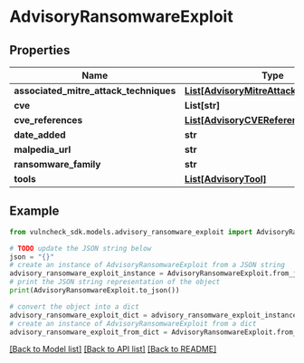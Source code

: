 # AdvisoryRansomwareExploit


## Properties

Name | Type | Description | Notes
------------ | ------------- | ------------- | -------------
**associated_mitre_attack_techniques** | [**List[AdvisoryMitreAttackTechWithRefs]**](AdvisoryMitreAttackTechWithRefs.md) |  | [optional] 
**cve** | **List[str]** |  | [optional] 
**cve_references** | [**List[AdvisoryCVEReference]**](AdvisoryCVEReference.md) |  | [optional] 
**date_added** | **str** |  | [optional] 
**malpedia_url** | **str** |  | [optional] 
**ransomware_family** | **str** |  | [optional] 
**tools** | [**List[AdvisoryTool]**](AdvisoryTool.md) |  | [optional] 

## Example

```python
from vulncheck_sdk.models.advisory_ransomware_exploit import AdvisoryRansomwareExploit

# TODO update the JSON string below
json = "{}"
# create an instance of AdvisoryRansomwareExploit from a JSON string
advisory_ransomware_exploit_instance = AdvisoryRansomwareExploit.from_json(json)
# print the JSON string representation of the object
print(AdvisoryRansomwareExploit.to_json())

# convert the object into a dict
advisory_ransomware_exploit_dict = advisory_ransomware_exploit_instance.to_dict()
# create an instance of AdvisoryRansomwareExploit from a dict
advisory_ransomware_exploit_from_dict = AdvisoryRansomwareExploit.from_dict(advisory_ransomware_exploit_dict)
```
[[Back to Model list]](../README.md#documentation-for-models) [[Back to API list]](../README.md#documentation-for-api-endpoints) [[Back to README]](../README.md)



